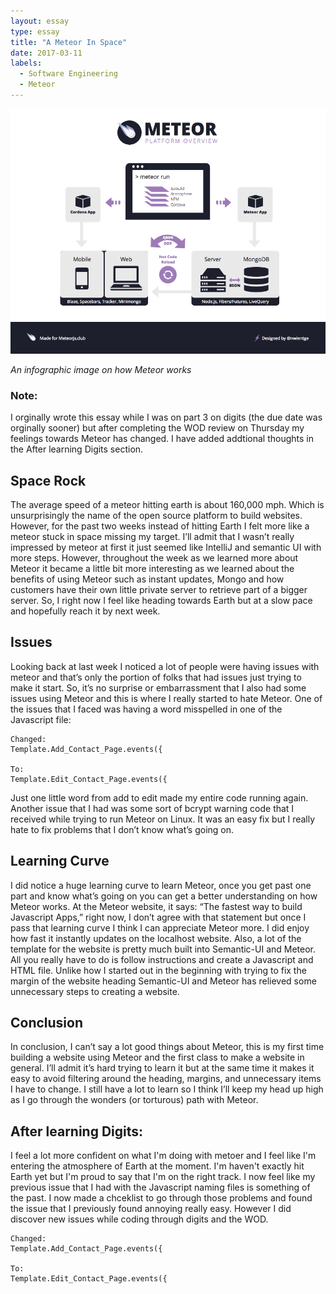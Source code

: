 ```yaml
---
layout: essay
type: essay
title: "A Meteor In Space"
date: 2017-03-11
labels:
  - Software Engineering
  - Meteor
---
```


<img class="ui image" src="../images/infographic.png">

*An infographic image on how Meteor works*

### Note: 
I orginally wrote this essay while I was on part 3 on digits (the due date was orginally sooner) but after completing the WOD review on Thursday my feelings towards Meteor has changed. I have added addtional thoughts in the After learning Digits section.

## Space Rock

The average speed of a meteor hitting earth is about 160,000 mph. Which is unsurprisingly the name of the open source platform to build websites. However, for the past two weeks instead of hitting Earth I felt more like a meteor stuck in space missing my target. I’ll admit that I wasn’t really impressed by meteor at first it just seemed like IntelliJ and semantic UI with more steps. However, throughout the week as we learned more about Meteor it became a little bit more interesting as we learned about the benefits of using Meteor such as instant updates, Mongo and how customers have their own little private server to retrieve part of a bigger server. So, I right now I feel like heading towards Earth but at a slow pace and hopefully reach it by next week. 
	
## Issues

Looking back at last week I noticed a lot of people were having issues with meteor and that’s only the portion of folks that had issues just trying to make it start. So, it’s no surprise or embarrassment that I also had some issues using Meteor and this is where I really started to hate Meteor. One of the issues that I faced was having a word misspelled in one of the Javascript file:
	
```
Changed: 
Template.Add_Contact_Page.events({
                                  
To:
Template.Edit_Contact_Page.events({

``` 

Just one little word from add to edit made my entire code running again. Another issue that I had was some sort of bcrypt warning code that I received while trying to run Meteor on Linux. It was an easy fix but I really hate to fix problems that I don’t know what’s going on. 

## Learning Curve

I did notice a huge learning curve to learn Meteor, once you get past one part and know what’s going on you can get a better understanding on how Meteor works. At the Meteor website, it says: “The fastest way to build Javascript Apps,” right now, I don’t agree with that statement but once I pass that learning curve I think I can appreciate Meteor more. I did enjoy how fast it instantly updates on the localhost website. Also, a lot of the template for the website is pretty much built into Semantic-UI and Meteor. All you really have to do is follow instructions and create a Javascript and HTML file. Unlike how I started out in the beginning with trying to fix the margin of the website heading Semantic-UI and Meteor has relieved some unnecessary steps to creating a website. 

## Conclusion

In conclusion, I can’t say a lot good things about Meteor, this is my first time building a website using Meteor and the first class to make a website in general. I’ll admit it’s hard trying to learn it but at the same time it makes it easy to avoid filtering around the heading, margins, and unnecessary items I have to change. I still have a lot to learn so I think I’ll keep my head up high as I go through the wonders (or torturous) path with Meteor. 

## After learning Digits:

I feel a lot more confident on what I'm doing with metoer and I feel like I'm entering the atmosphere of Earth at the moment. I'm haven't exactly hit Earth yet but I'm proud to say that I'm on the right track. I now feel like my previous issue that I had with the Javascript naming files is something of the past. I now made a chceklist to go through those problems and found the issue that I previously found annoying really easy. However I did discover new issues while coding through digits and the WOD. 
	
```
Changed: 
Template.Add_Contact_Page.events({
                                  
To:
Template.Edit_Contact_Page.events({

``` 

